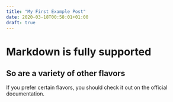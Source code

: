 ```yaml
---
title: "My First Example Post"
date: 2020-03-18T00:58:01+01:00
draft: true
---
```


# Markdown is fully supported

## So are a variety of other flavors

If you prefer certain flavors, you should check it
out on the official documentation.